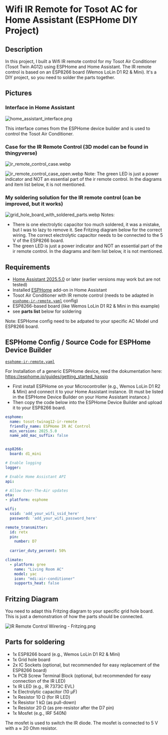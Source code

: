 # Wifi IR Remote for Tosot AC for Home Assistant (ESPHome DIY Project)

## Description

In this project, I built a Wifi IR remote control for my Tosot Air Conditioner (Tosot Twin AG12) using ESPHome and Home Assistant. The IR remote control is based on an ESP8266 board (Wemos LoLin D1 R2 & Mini). It's a DIY project, so you need to solder the parts together.


## Pictures

### Interface in Home Assistant
![home_assistant_interface.png](img/home_assistant_interface.png)

This interface comes from the ESPHome device builder and is used to control the Tosot Air Conditioner.


### Case for the IR Remote Control (3D model can be found in thingyverse)
![ir_remote_control_case.webp](img/ir_remote_control_case.webp)

![ir_remote_control_case_open.webp](img/ir_remote_control_case_open.webp)
Note: The green LED is just a power indicator and NOT an essential part of the ir remote control. In the diagrams and item list below, it is not mentioned.


### My soldering solution for the IR remote control (can be improved, but it works)
![grid_hole_board_with_soldered_parts.webp](img/grid_hole_board_with_soldered_parts.webp)
Notes:
- There is one electrolytic capacitor too much soldered, it was a mistake, but I was to lazy to remove it. See Fritzing diagram below for the correct wiring. The correct electrolytic capacitor needs to be connected to the 5 V of the ESP8266 board.
- The green LED is just a power indicator and NOT an essential part of the ir remote control. In the diagrams and item list below, it is not mentioned.


## Requirements
- [Home Assistant 2025.5.0](https://www.home-assistant.io/) or later (earlier versions may work but are not tested)
- Installed [ESPHome](https://esphome.io/) add-on in Home Assistant
- Tosot Air Conditioner with IR remote control (needs to be adapted in [`esphome-ir-remote.yaml`](source/esphome-ir-remote.yaml) config)
- ESP8266-based board (like Wemos LoLin D1 R2 & Mini in this example)
- see **parts list** below for soldering

Note: ESPHome config need to be adpated to your specific AC Model und ESP8266 board.


## ESPHome Config / Source Code for ESPHome Device Builder 

[`esphome-ir-remote.yaml`](source/esphome-ir-remote.yaml)

For Installation of a generic ESPHome device, reed the dokumentation here:
https://esphome.io/guides/getting_started_hassio

- First install ESPHome on your Microcontroller (e.g., Wemos LoLin D1 R2 & Mini) and connect it to your Home Assistant instance.
  (It must be listed in the ESPHome Device Builder on your Home Assistant instance.)
- Then copy the code below into the ESPHome Device Builder and upload it to your ESP8266 board.
 

``` yaml
esphome:
  name: tosot-twinag12-ir-remote
  friendly_name: ESPHome IR AC Control
  min_version: 2025.5.0
  name_add_mac_suffix: false


esp8266:
  board: d1_mini

# Enable logging
logger:

# Enable Home Assistant API
api:

# Allow Over-The-Air updates
ota:
- platform: esphome

wifi:
  ssid: 'add_your_wifi_ssid_here'
  password: 'add_your_wifi_password_here'

remote_transmitter:
  id: retx
  pin:
    number: D7
        
  carrier_duty_percent: 50%

climate:
  - platform: gree
    name: "Living Room AC"
    model: yac
    icon: "mdi:air-conditioner"
    supports_heat: false
```

## Fritzing Diagram
You need to adapt this Fritzing diagram to your specific grid hole board. This is just a demonstration of how the parts should be connected. 

![IR Remote Control Wirering - Fritzing.png](img/IR%20Remote%20Control%20Wirering%20-%20Fritzing.png)


## Parts for soldering
- 1x ESP8266 board (e.g., Wemos LoLin D1 R2 & Mini)
- 1x Grid hole board
- 2x IC Sockets (optional, but recommended for easy replacement of the ESP8266 board)
- 1x PCB Screw Terminal Block (optional, but recommended for easy connection of the IR LED)
- 1x IR LED (e.g., IR 7373C EVL)
- 1x Electrolytic capacitor (10 µF)
- 1x Resistor 10 Ω (for IR LED)
- 1x Resistor 1 kΩ (as pull-down)
- 1x Resistor 20 Ω (as pre-resistor after the D7 pin)
- 1x Mosfet (e.g., IRF 540N)

The mosfet is used to switch the IR diode. The mosfet is connected to 5 V with a ≈ 20 Ohm resistor.